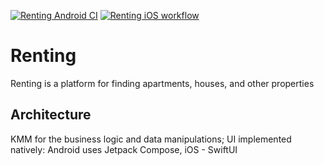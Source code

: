 [![Renting Android CI](https://github.com/vitalir2/renting-mobile/actions/workflows/android.yml/badge.svg)](https://github.com/vitalir2/renting-mobile/actions/workflows/android.yml)
[![Renting iOS workflow](https://github.com/vitalir2/renting-mobile/actions/workflows/ios.yml/badge.svg)](https://github.com/vitalir2/renting-mobile/actions/workflows/ios.yml)
# Renting
Renting is a platform for finding apartments, houses, and other properties

## Architecture
KMM for the business logic and data manipulations; 
UI implemented natively: Android uses Jetpack Compose, iOS - SwiftUI
